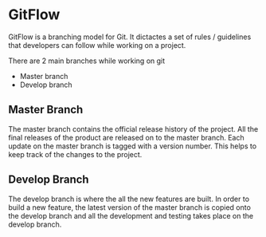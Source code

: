 # GitFlow

 GitFlow is a branching model for Git. It dictactes a set of rules / guidelines that developers can follow while working on a project. 
 
 There are 2 main branches while working on git
 
 -  Master branch
 -  Develop branch
 
## Master Branch
 
 The master branch contains the official release history of the project. All the final releases of the product are released on to the master branch. Each update on the master branch is tagged with a version number. This helps to keep track of the changes to the project.
 
## Develop Branch 
 
The develop branch is where the all the new features are built. In order to build a new feature, the latest version of the master branch is copied onto the develop branch and all the development and testing takes place on the develop branch.
